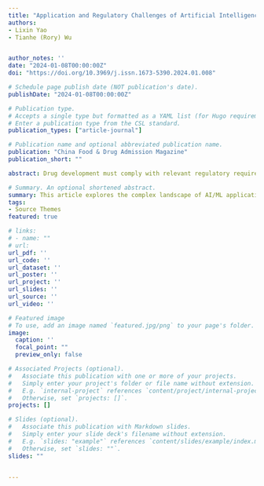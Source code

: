```yaml
---
title: "Application and Regulatory Challenges of Artificial Intelligence/Machine Learning in Clinical Trials from the Perspectives of FDA Discussion, EMA Reflection Paper, and the Stakeholders’ Comments"
authors:
- Lixin Yao
- Tianhe (Rory) Wu


author_notes: ''
date: "2024-01-08T00:00:00Z"
doi: "https://doi.org/10.3969/j.issn.1673-5390.2024.01.008"

# Schedule page publish date (NOT publication's date).
publishDate: "2024-01-08T00:00:00Z"

# Publication type.
# Accepts a single type but formatted as a YAML list (for Hugo requirements).
# Enter a publication type from the CSL standard.
publication_types: ["article-journal"]

# Publication name and optional abbreviated publication name.
publication: "China Food & Drug Admission Magazine"
publication_short: ""

abstract: Drug development must comply with relevant regulatory requirements and be guided by the relevant guidances for industry developed by regulatory agencies, with reference to relevant use cases developed by regulatory agencies. The approval of new drugs must be based on evidence generated from clinical trials. With the continuous development of the biopharmaceutical industry, the complexity of clinical trials has increased. Merely increasing investment is insufficient to improve clinical trial efficiency, and addressing issues of low pipeline productivity and soaring costs. This paper explores the application and regulation challenges of artificial intelligence/machine learning (AI/ML) in clinical trials by analyzing the viewpoints of FDA discussion paper and EMA reflection paper and stakeholders’ comments.

# Summary. An optional shortened abstract.
summary: This article explores the complex landscape of AI/ML applications in clinical trials, shedding light on regulatory challenges through the lens of FDA discussions, EMA reflections, and stakeholder feedback.
tags:
- Source Themes
featured: true

# links:
# - name: ""
# url: 
url_pdf: ''
url_code: ''
url_dataset: ''
url_poster: ''
url_project: ''
url_slides: ''
url_source: ''
url_video: ''

# Featured image
# To use, add an image named `featured.jpg/png` to your page's folder. 
image:
  caption: ''
  focal_point: ""
  preview_only: false

# Associated Projects (optional).
#   Associate this publication with one or more of your projects.
#   Simply enter your project's folder or file name without extension.
#   E.g. `internal-project` references `content/project/internal-project/index.md`.
#   Otherwise, set `projects: []`.
projects: []

# Slides (optional).
#   Associate this publication with Markdown slides.
#   Simply enter your slide deck's filename without extension.
#   E.g. `slides: "example"` references `content/slides/example/index.md`.
#   Otherwise, set `slides: ""`.
slides: ""


---
```

<!-- 
{{% callout note %}}
Click the *Cite* button above to demo the feature to enable visitors to import publication metadata into their reference management software.
{{% /callout %}}

{{% callout note %}}
Create your slides in Markdown - click the *Slides* button to check out the example.
{{% /callout %}}

Add the publication's **full text** or **supplementary notes** here. You can use rich formatting such as including [code, math, and images](https://docs.hugoblox.com/content/writing-markdown-latex/). -->
